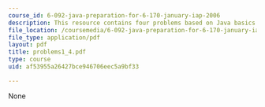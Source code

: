 ```yaml
---
course_id: 6-092-java-preparation-for-6-170-january-iap-2006
description: This resource contains four problems based on Java basics.
file_location: /coursemedia/6-092-java-preparation-for-6-170-january-iap-2006/af53955a26427bce946706eec5a9bf33_problems1_4.pdf
file_type: application/pdf
layout: pdf
title: problems1_4.pdf
type: course
uid: af53955a26427bce946706eec5a9bf33

---
```

None
